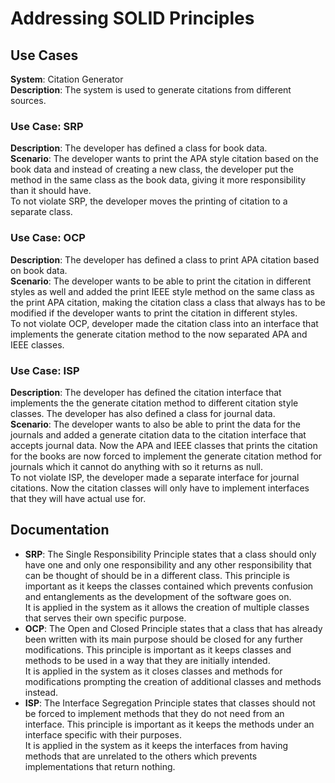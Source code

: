 # Addressing SOLID Principles

## Use Cases
<b>System</b>: Citation Generator </br>
<b>Description</b>: The system is used to generate citations from different sources.

### Use Case: SRP
<b>Description</b>: The developer has defined a class for book data. </br>
<b>Scenario</b>: The developer wants to print the APA style citation based
on the book data and instead of creating a new class, the developer put
the method in the same class as the book data, giving it more responsibility
than it should have. </br>
To not violate SRP, the developer moves the printing of citation to a separate
class.

### Use Case: OCP
<b>Description</b>: The developer has defined a class to print APA citation based
on book data. </br>
<b>Scenario</b>: The developer wants to be able to print the citation in different
styles as well and added the print IEEE style method on the same class as the print
APA citation, making the citation class a class that always has to be modified
if the developer wants to print the citation in different styles. </br>
To not violate OCP, developer made the citation class into an interface that
implements the generate citation method to the now separated APA and IEEE classes.

### Use Case: ISP
<b>Description</b>: The developer has defined the citation interface that
implements the the generate citation method to different citation style classes.
The developer has also defined a class for journal data. </br>
<b>Scenario</b>: The developer wants to also be able to print the data for the
journals and added a generate citation data to the citation interface that accepts
journal data. Now the APA and IEEE classes that prints the citation for the books
are now forced to implement the generate citation method for journals which it
cannot do anything with so it returns as null. </br>
To not violate ISP, the developer made a separate interface for journal citations.
Now the citation classes will only have to implement interfaces that they will
have actual use for.

## Documentation

- <b>SRP</b>: The Single Responsibility Principle states that a class should only
have one and only one responsibility and any other responsibility that can be
thought of should be in a different class. This principle is important as it
keeps the classes contained which prevents confusion and entanglements as the
development of the software goes on. </br>
It is applied in the system as it allows the creation of multiple classes that
serves their own specific purpose. </br>
- <b>OCP</b>: The Open and Closed Principle states that a class that has already 
been written with its main purpose should be closed for any further modifications.
This principle is important as it keeps classes and methods to be used in a way
that they are initially intended. </br>
It is applied in the system as it closes classes and methods for modifications
prompting the creation of additional classes and methods instead.
- <b>ISP</b>: The Interface Segregation Principle states that classes should not
be forced to implement methods that they do not need from an interface. This
principle is important as it keeps the methods under an interface specific with
their purposes.</br>
It is applied in the system as it keeps the interfaces from having methods that
are unrelated to the others which prevents implementations that return nothing.